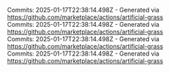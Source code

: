Commits: 2025-01-17T22:38:14.498Z - Generated via https://github.com/marketplace/actions/artificial-grass
<br>
Commits: 2025-01-17T22:38:14.498Z - Generated via https://github.com/marketplace/actions/artificial-grass
<br>
Commits: 2025-01-17T22:38:14.498Z - Generated via https://github.com/marketplace/actions/artificial-grass
<br>
Commits: 2025-01-17T22:38:14.498Z - Generated via https://github.com/marketplace/actions/artificial-grass
<br>
